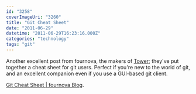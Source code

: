 ```yaml
---
id: "3258"
coverImageUri: "3260"
title: "Git Cheat Sheet"
date: "2011-06-29"
datetime: "2011-06-29T16:23:16.000Z"
categories: "technology"
tags: "git"
---
```


Another excellent post from fournova, the makers of [Tower](http://www.git-tower.com/ "Tower"); they've put together a cheat sheet for git users. Perfect if you're new to the world of git, and an excellent companion even if you use a GUI-based git client.

[Git Cheat Sheet | fournova Blog](http://blog.fournova.com/2011/06/git-cheat-sheet/#comment-11).
